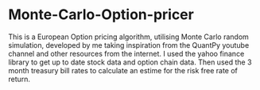 # Monte-Carlo-Option-pricer
This is a European Option pricing algorithm, utilising Monte Carlo random simulation, developed by me taking inspiration from the QuantPy youtube channel and other resources from the internet.
I used the yahoo finance library to get up to date stock data and option chain data. Then used the 3 month treasury bill rates to calculate an estime for the risk free rate of return.

